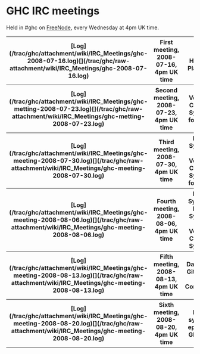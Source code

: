 # GHC IRC meetings



Held in \#ghc on [
FreeNode](http://www.haskell.org/haskellwiki/IRC_channel), every Wednesday at 4pm UK time.


<table><tr><th>[Log](/trac/ghc/attachment/wiki/IRC_Meetings/ghc-2008-07-16.log)[](/trac/ghc/raw-attachment/wiki/IRC_Meetings/ghc-2008-07-16.log)</th>
<th>First meeting, 2008-07-16, 4pm UK time</th>
<th>The Haskell Platform
</th></tr>
<tr><th>[Log](/trac/ghc/attachment/wiki/IRC_Meetings/ghc-metting-2008-07-23.log)[](/trac/ghc/raw-attachment/wiki/IRC_Meetings/ghc-metting-2008-07-23.log)</th>
<th>Second meeting, 2008-07-23, 4pm UK time</th>
<th>Version Control System for GHC
</th></tr>
<tr><th>[Log](/trac/ghc/attachment/wiki/IRC_Meetings/ghc-meeting-2008-07-30.log)[](/trac/ghc/raw-attachment/wiki/IRC_Meetings/ghc-meeting-2008-07-30.log)</th>
<th>Third meeting, 2008-07-30, 4pm UK time</th>
<th>Build System and Version Control System for GHC
</th></tr>
<tr><th>[Log](/trac/ghc/attachment/wiki/IRC_Meetings/ghc-meeting-2008-08-06.log)[](/trac/ghc/raw-attachment/wiki/IRC_Meetings/ghc-meeting-2008-08-06.log)</th>
<th>Fourth meeting, 2008-08-06, 4pm UK time</th>
<th>Build System, Build System and Version Control System
</th></tr>
<tr><th>[Log](/trac/ghc/attachment/wiki/IRC_Meetings/ghc-meeting-2008-08-13.log)[](/trac/ghc/raw-attachment/wiki/IRC_Meetings/ghc-meeting-2008-08-13.log)</th>
<th>Fifth meeting, 2008-08-13, 4pm UK time</th>
<th>Darcs vs. Git - The War Continues
</th></tr>
<tr><th>[Log](/trac/ghc/attachment/wiki/IRC_Meetings/ghc-meeting-2008-08-20.log)[](/trac/ghc/raw-attachment/wiki/IRC_Meetings/ghc-meeting-2008-08-20.log)</th>
<th>Sixth meeting, 2008-08-20, 4pm UK time</th>
<th>build system, epoll for GHC rts 
</th></tr></table>


